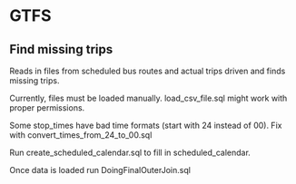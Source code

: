 # GTFS
## Find missing trips

Reads in files from scheduled bus routes and actual trips driven and finds missing trips.

Currently, files must be loaded manually. load_csv_file.sql might work with proper permissions.

Some stop_times have bad time formats (start with 24 instead of 00). Fix with convert_times_from_24_to_00.sql

Run create_scheduled_calendar.sql to fill in scheduled_calendar.

Once data is loaded run DoingFinalOuterJoin.sql

